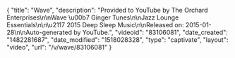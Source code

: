 {
    "title": "Wave",
    "description": "Provided to YouTube by The Orchard Enterprises\n\nWave \u00b7 Ginger Tunes\n\nJazz Lounge Essentials\n\n\u2117 2015 Deep Sleep Music\n\nReleased on: 2015-01-28\n\nAuto-generated by YouTube.",
    "videoid": "83106081",
    "date_created": "1482281687",
    "date_modified": "1518028328",
    "type": "captivate",
    "layout": "video",
    "url": "\/v\/wave\/83106081"
}